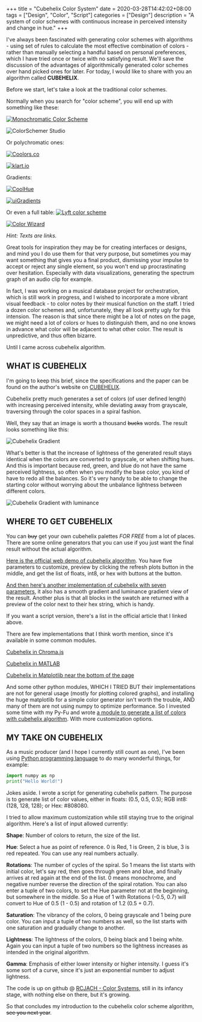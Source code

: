 +++
title = "Cubehelix Color System"
date = 2020-03-28T14:42:02+08:00
tags = ["Design", "Color", "Script"]
categories = ["Design"]
description = "A system of color schemes with continuous increase in perceived intensity and change in hue."
+++

I've always been fascinated with generating color schemes with algorithms - using set of rules to calculate the most effective combination of colors - rather than manually selecting a handful based on personal preferences, which I have tried once or twice with no satisfying result. We'll save the discussion of the advantages of algorithmically generated color schemes over hand picked ones for later. For today, I would like to share with you an algorithm called **CUBEHELIX**.

Before we start, let's take a look at the traditional color schemes.

Normally when you search for "color scheme", you will end up with something like these:

[![Monochromatic Color Scheme](https://github.com/RCJacH/BlogImages/raw/master/design/color/cubehelix/monochromatic-color-palette.jpg)](https://paletton.com)

![ColorSchemer Studio](https://github.com/RCJacH/BlogImages/raw/master/design/color/cubehelix/colorschemer-studio.jpg)

Or polychromatic ones:

[![Coolors.co](https://github.com/RCJacH/BlogImages/raw/master/design/color/cubehelix/coolors-co.jpg)](https://coolors.co)

[![klart.io](https://github.com/RCJacH/BlogImages/raw/master/design/color/cubehelix/klart-io.jpg)](https://klart.io/colors)

Gradients:

[![CoolHue](https://github.com/RCJacH/BlogImages/raw/master/design/color/cubehelix/coolhue.jpg)](https://webkul.github.io/coolhue/)

[![uiGradients](https://github.com/RCJacH/BlogImages/raw/master/design/color/cubehelix/uigradients.jpg)](https://uigradients.com/)

Or even a full table:
[![Lyft color scheme](https://github.com/RCJacH/BlogImages/raw/master/design/color/cubehelix/lyft-color-map.jpg)](https://design.lyft.com/re-approaching-color-9e604ba22c88)

[![Color Wizard](https://github.com/RCJacH/BlogImages/raw/master/design/color/cubehelix/color-wizard.jpg)](https://hypejunction.github.io/color-wizard/)

*Hint: Texts are links.*

Great tools for inspiration they may be for creating interfaces or designs, and mind you I do use them for that very purpose, but sometimes you may want something that gives you a final product, dismissing your impulse to accept or reject any single element, so you won't end up procrastinating over hesitation. Especially with data visualizations, generating the spectrum graph of an audio clip for example.

In fact, I was working on a musical database project for orchestration, which is still work in progress, and I wished to incorporate a more vibrant visual feedback - to color notes by their musical function on the staff. I tried a dozen color schemes and, unfortunately, they all look pretty ugly for this intension. The reason is that since there might be a lot of notes on the page, we might need a lot of colors or hues to distinguish them, and no one knows in advance what color will be adjacent to what other color. The result is unpredictive, and thus often bizarre.

Until I came across cubehelix algorithm.

## WHAT IS CUBEHELIX

I'm going to keep this brief, since the specifications and the paper can be found on the author's website on [CUBEHELIX](www.mrao.cam.ac.uk/~dag/CUBEHELIX/).

Cubehelix pretty much generates a set of colors (of user defined length) with increasing perceived intensity, while deviating away from grayscale, traversing through the color spaces in a spiral fashion.

Well, they say that an image is worth a thousand ~~bucks~~ words. The result looks something like this:

![Cubehelix Gradient](https://github.com/RCJacH/BlogImages/raw/master/design/color/cubehelix/cubehelix.jpg)

What's better is that the increase of lightness of the generated result stays identical when the colors are converted to grayscale, or when shifting hues. And this is important because red, green, and blue do not have the same perceived lightness, so often when you modify the base color, you kind of have to redo all the balances. So it's very handy to be able to change the starting color without worrying about the unbalance lightness between different colors.

![Cubehelix Gradient with luminance](https://github.com/RCJacH/BlogImages/raw/master/design/color/cubehelix/cubehelix-luminance.jpg)


## WHERE TO GET CUBEHELIX

You can ~~buy~~ get your own cubehelix palettes *FOR FREE* from a lot of places. There are some online generators that you can use if you just want the final result without the actual algorithm.

[Here is the official web demo of cubehelix algorithm](http://www.mrao.cam.ac.uk/~dag/CUBEHELIX/cubetry.html). You have five parameters to customize, preview by clicking the refresh plots button in the middle, and get the list of floats, int8, or hex with buttons at the button.

[And then here's another implementation of cubehelix with seven parameters](http://davidjohnstone.net/pages/cubehelix-gradient-picker), it also has a smooth gradient and luminance gradient view of the result. Another plus is that all blocks in the swatch are returned with a preview of the color next to their hex string, which is handy.

If you want a script version, there's a list in the official article that I linked above.

There are few implementations that I think worth mention, since it's available in some common modules.

[Cubehelix in Chroma.js](https://gka.github.io/chroma.js/#cubehelix)

[Cubehelix in MATLAB](https://www.mathworks.com/matlabcentral/fileexchange/43700-cubehelix-colormap-generator-beautiful-and-versatile)

[Cubehelix in Matplotlib near the bottom of the page](https://matplotlib.org/gallery/color/colormap_reference.html?highlight=cubehelix)

And some other python modules, WHICH I TRIED BUT their implementations are not for general usage (mostly for plotting colored graphs), and installing the huge matplotlib for a simple color generator isn't worth the trouble, AND many of them are not using numpy to optimize performance. So I invested some time with my Py-Fu and wrote [a module to generate a list of colors with cubehelix algorithm](https://github.com/RCJacH/color_systems.git). With more customization options.

## MY TAKE ON CUBEHELIX

As a music producer (and I hope I currently still count as one), I've been using [Python programming language](https://www.python.org/) to do many wonderful things, for example:

```python
import numpy as np
print("Hello World!")
```

Jokes aside. I wrote a script for generating cubehelix pattern. The purpose is to generate list of color values, either in floats: (0.5, 0.5, 0.5); RGB int8: (128, 128, 128); or Hex: #808080.

I tried to allow maximum customization while still staying true to the original algorithm. Here's a list of input allowed currently:

**Shape**: Number of colors to return, the size of the list.

**Hue**: Select a hue as point of reference. 0 is Red, 1 is Green, 2 is blue, 3 is red repeated. You can use any real numbers actually.

**Rotations**: The number of cycles of the spiral. So 1 means the list starts with initial color, let's say red, then goes through green and blue, and finally arrives at red again at the end of the list. 0 means monochrome, and negative number reverse the direction of the spiral rotation. You can also enter a tuple of two colors, to set the Hue parameter not at the beginning, but somewhere in the middle. So a Hue of 1 with Rotations (-0.5, 0.7) will convert to Hue of 0.5 (1 - 0.5) and rotation of 1.2 (0.5 + 0.7).

**Saturation**: The vibrancy of the colors, 0 being grayscale and 1 being pure color. You can input a tuple of two numbers as well, so the list starts with one saturation and gradually change to another.

**Lightness**: The lightness of the colors, 0 being black and 1 being white. Again you can input a tuple of two numbers so the lightness increases as intended in the original algorithm.

**Gamma**: Emphasis of either lower intensity or higher intensity. I guess it's some sort of a curve, since it's just an exponential number to adjust lightness.


The code is up on github @ [RCJACH - Color Systems](https://github.com/RCJacH/color_systems.git), still in its infancy stage, with nothing else on there, but it's growing.

So that concludes my introduction to the cubehelix color scheme algorithm, ~~see you next year~~.